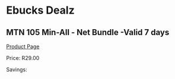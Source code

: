 
# Ebucks Dealz
## MTN 105 Min-All - Net Bundle -Valid 7 days
[Product Page](https://www.ebucks.com/web/shop/productSelected.do?prodId=1194748572&catId=300)

Price: R29.00

Savings: 


	